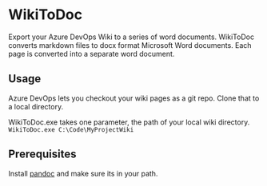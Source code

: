 # WikiToDoc

Export your Azure DevOps Wiki to a series of word documents. WikiToDoc converts markdown files to docx format Microsoft Word documents. Each page is converted into a separate word document.

## Usage
Azure DevOps lets you checkout your wiki pages as a git repo. Clone that to a local directory.

WikiToDoc.exe takes one parameter, the path of your local wiki directory. `WikiToDoc.exe C:\Code\MyProjectWiki`

## Prerequisites

Install [pandoc](https://pandoc.org/) and make sure its in your path.
